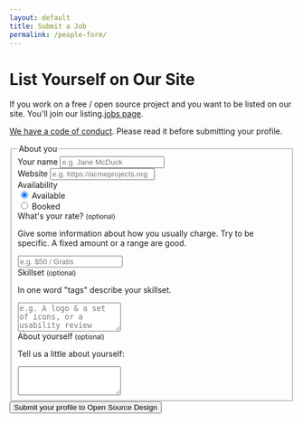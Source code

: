 ```yaml
---
layout: default
title: Submit a Job
permalink: /people-form/
---
```


<link href="/jobs/css/bootstrap.min.css" rel="stylesheet">
<link href="/jobs/css/custom.css" rel="stylesheet">

<div class="container">
  <div class="row">
  <div class="col-md-10 col-md-offset-1">
  <h1>List Yourself on Our Site</h1>
  <p class="lead">If you work on a free / open source project and you want to be listed on our site. You'll join our listing.<a
href="/jobs/">jobs page</a>.</p>
  <p class="lead"><a href="http://opensourcedesign.net/code-of-conduct/">We have a code of conduct</a>. Please read it before submitting your profile.</p>
  <form method="POST" action="https://api.staticman.net/v2/entry/opensourcedesign/opensourcedesign.github.io/master">
    <!-- <input name="options[redirect]" type="hidden" value="http://opensourcedesign.net/jobs/thank-you/"> -->
    <input name="fields[status]" type="hidden" value="searching">
    <input name="fields[title]" type="hidden" value="">
    <input name="fields[layout]" type="hidden" value="jobs">
    <input name="options[slug]" type="hidden" id="slug" value="">
    <fieldset>
    <legend>About you</legend>
    <div class="form-group">
      <label for="organization">Your name</label>
      <input type="text"
      class="form-control"
      id="name"
      placeholder="e.g. Jane McDuck"
      name="fields[name]"
      required>
    </div>
    <div class="form-group">
      <label for="url">Website</label>
      <input type="url"
      class="form-control"
      id="url"
      placeholder="e.g. https://acmeprojects.org"
      name="fields[url]"
      required>
    </div>
    <div class="form-group">
      <label>Availability</label>
      <div class="radio">
      <label>
        <input type="radio"
        name="fields[availability]"
        id="gratis"
        value="available"
        checked>
        Available
      </label>
      </div>
      <div class="radio">
      <label>
        <input type="radio"
        name="fields[availability]"
        id="paid"
        value="booked">
        Booked
      </label>
      </div>
    </div>
    <div class="form-group">
      <label for="rate">
      What's your rate?
      <small>(optional)</small>
      </label>
      <p class="help-block">Give some information about how you usually charge. Try to be specific. A fixed amount or a range are good. </p>
      <input type="text"
      class="form-control"
      id="fields[rate]"
      placeholder="e.g. $50 / Gratis"
      name="rate">
    </div>
    <div class="form-group">
      <label for="skills">
      Skillset
      <small>(optional)</small>
      </label>
      <p class="help-block">In one word "tags" describe your skillset.</p>
      <textarea class="form-control"
      id="tags"
      rows="3"
      name="fields[tags]"
      placeholder="e.g. A logo & a set of icons, or a usability review document"></textarea>
    </div>
    <div class="form-group">
      <label for="description">
      About yourself
      <small>(optional)</small>
      </label>
      <p class="help-block">Tell us a little about yourself:</p>
      <textarea class="form-control"
      id="tags"
      rows="3"
      name="fields[description]"
      placeholder=""></textarea>
    </div>
    </fieldset>
    <button type="submit" href="thankyou.html" class="btn btn-primary btn-lg">Submit your profile to Open Source Design</button>
  </form>
  </div>
  </div>
</div>

<script src="/jobs/js/jquery.min.js"></script>
<script src="/jobs/js/bootstrap.min.js"></script>
<script>

  function compensation() {
    if ( $("#gratis").is(":checked") ) {
    $("#paid_details").parent().slideUp();
    }
    else {
    $("#paid_details").parent().slideDown();
    }
  }

  function slug (str) {
    str = str.replace(/^\s+|\s+$/g, ''); // trim
    str = str.toLowerCase();

    // remove accents, swap ñ for n, etc
    var from = "ãàáäâẽèéëêìíïîõòóöôùúüûñç·/_,:;";
    var to   = "aaaaaeeeeeiiiiooooouuuunc------";
    for (var i=0, l=from.length ; i<l ; i++) {
    str = str.replace(new RegExp(from.charAt(i), 'g'), to.charAt(i));
    }

    str = str.replace(/[^a-z0-9 -]/g, '') // remove invalid chars
    .replace(/\s+/g, '-') // collapse whitespace and replace by -
    .replace(/-+/g, '-'); // collapse dashes

    return str;
  }

  $(document).ready(function() {

    $('input#title').keyup(function (e) {
    $('input#slug').val(slug(e.target.value));
    });

    compensation();

    $("input:radio").click(function(){
    compensation();
    });

    var date = new Date();
    var day = ("0" + date.getDate()).slice(-2);
    var month = ("0"+(date.getMonth()+1)).slice(-2);
    var year = date.getFullYear();

    var datestring = year + "-" + month + "-" + day;

    $('[name="fields[date_posted]"]').val(datestring);

  });
</script>
